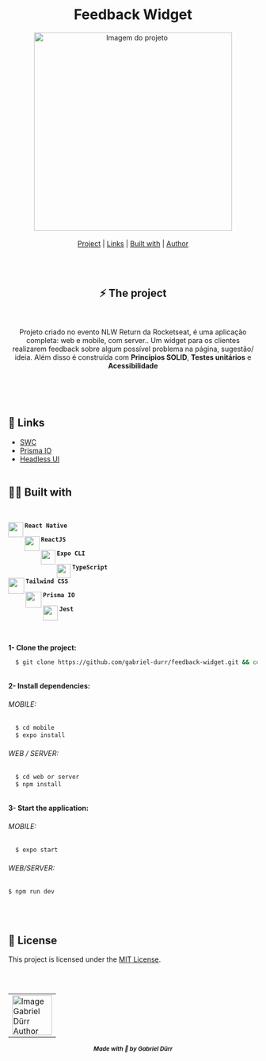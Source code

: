 <h1 align="center" class="line-1 anim-typewriter"> Feedback Widget</h1> 

<div align="center">

<img align="center" src="https://media2.giphy.com/media/uleKx67bTkTBDA9JFA/giphy.gif?cid=790b7611c5f23024097aafd427667463d49b6ea30797025b&rid=giphy.gif&ct=g" alt="Imagem do projeto" width="400px" > 

</div>

<br>

<div align="center"  class="links">
        <a href="#project">Project</a> |
        <a href="#links">Links</a> |
        <a href="#built_with">Built with</a> |
        <a href="#author">Author</a> 
        
</div>

<br/><br/>

<h2 id="project" align="center">⚡ The project  </h2> 

<br/>

<div align="center">

<p> Projeto criado no evento NLW Return da Rocketseat, é uma aplicação completa: web e mobile, com server.. Um widget para os clientes realizarem feedback sobre algum possível problema na página, sugestão/ ideia. Além disso é construída com <b>Princípios SOLID</b>, <b>Testes unitários</b> e <b>Acessibilidade</b>

</div>


<br/><br/><br/>

<h2 id="links">🔗 Links</h2>

-   [SWC](https://swc.rs/) 
-   [Prisma IO](https://www.prisma.io/)
-   [Headless UI](https://headlessui.dev/)
<br><br>

<h2 id="built_with"> 🧙‍♂️ Built with</h2> 
<br>

<div id="react-native">
<img align="left" src="https://img.icons8.com/color/344/react-native.png" width="30px"/> 
    <p align="left"><code><b>React Native</b></code></p> 
</div>

<div id="react-js">
<img align="left" src="https://img.icons8.com/officel/30/000000/react.png" width="30px"/> 
    <p align="left"><code><b>ReactJS</b></code></p> 
</div>


<div id="expo-cli">
<img align="left" src="https://play-lh.googleusercontent.com/algsmuhitlyCU_Yy3IU7-7KYIhCBwx5UJG4Bln-hygBjjlUVCiGo1y8W5JNqYm9WW3s" width="29px"/> 
    <p align="left"><code><b>Expo CLI</b></code></p>
</div>

<div id="typescript">
<img align="left" class="icon" src="https://img.icons8.com/external-tal-revivo-shadow-tal-revivo/96/external-typescript-an-open-source-programming-language-developed-and-maintained-by-microsoft-logo-shadow-tal-revivo.png" width="28px"/>
    <p align="left"><code><b>TypeScript</b></code></p>
</div>


<div id="TailwindCSS">
<img  align="left" class="icon" src="https://progsoft.net/images/tailwind-css-icon-70187f0341bd945dc65ad050a9a1b8f4fd79b1cf.png" width="32px"/>
    <p  align="left"><code><b>Tailwind CSS</b></code></p>
</div>


<div id="prisma">
<img  align="left" class="icon" src="https://d2eip9sf3oo6c2.cloudfront.net/tags/images/000/001/287/square_480/prismaHD.png" width="32px"/>
    <p  align="left"><code><b>Prisma IO</b></code></p>
</div>

<div id="jest">
<img  align="left" class="icon" src="https://res.cloudinary.com/practicaldev/image/fetch/s--YORpNZ5O--/c_limit%2Cf_auto%2Cfl_progressive%2Cq_auto%2Cw_880/https://dev-to-uploads.s3.amazonaws.com/uploads/articles/y5clicw559gztoxmzowp.png" width="30px"/>
    <p  align="left"><code><b>Jest</b></code></p>
</div>




<br><br>

<b>1- Clone the project:</b>

```bash
  $ git clone https://github.com/gabriel-durr/feedback-widget.git && cd feedback-widget
```

<br/>
<b>2- Install dependencies:</b> 

<h6>MOBILE:</h6>

```bash
  $ cd mobile 
  $ expo install 
```
  
  
<h6>WEB / SERVER:</h6>

```bash
  $ cd web or server
  $ npm install
```
<br/>
<b>3- Start the application:</b> 
 
 <h6>MOBILE:</h6>
 
```bash
  $ expo start 
```
  
 <h6>WEB/SERVER:</h6>
 
  ```bash
  $ npm run dev 
  ```

<br><br>

<h2 id="license">📝 License</h2>


This project is licensed under the [MIT License](License). 

<br>

<h2 id = "author" align="center"></h2>

<table align="center">
  <tr>
      <td>
      <a href="https://github.com/gabriel-durr">
        <img src="https://i.pinimg.com/736x/2d/0a/52/2d0a524829bc30e731bddac6fa0a0d08.jpg" width="80px;" alt="Image Gabriel Dürr Author"/><br>
      </a>
      </td>
  </tr>
</table>


<div align="center">
<sub><b><em>Made with 💜 by Gabriel Dürr </em></b></sub>
</div>
